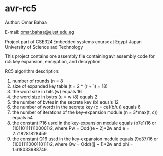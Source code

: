 # avr-rc5

Author: Omar Bahaa

E-mail: omar.bahaa@ejust.edu.eg


Project part of CSE324 Embedded systems course at Egypt-Japan University of Science and Technology

This project contains one assembly file containing avr assembly code for rc5 key expansion, encryption, and decryption.

RC5 algorithm description:

1. number of rounds (r) = 8
1. size of expanded key table (t = 2 * (r + 1) = 18)
1. the word size in bits (w) equals 16
1. the word size in bytes (u = w /8) equals 2
1. the number of bytes in the secrete key (b) equals 12
1. the number of words in the secrete key (c = ceil(b/u)) equals 6
1. the number of iterations of the key-expansion module (n = 3*max(t, c)) equals 54
1. the constant P16 used in the key-expansion module equals (b7e1)16 or (1011011111100001)2, where Pw = Odd((e – 2)*2w and e = 2.718281828459
1. the constant Q16 used in the key-expansion module equals (9e37)16 or (1001111000110111)2, where Qw = Odd(( – 1)*2w and phi = 1.618033988749.
